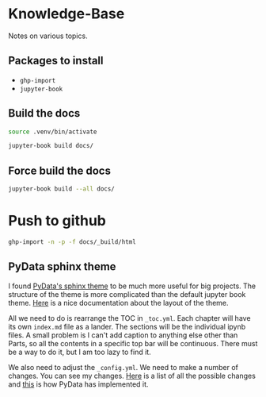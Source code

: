 # Knowledge-Base
Notes on various topics.

## Packages to install

* `ghp-import`
* `jupyter-book`

## Build the docs

```sh
source .venv/bin/activate
```


```sh
jupyter-book build docs/
```

## Force build the docs

```sh
jupyter-book build --all docs/
```
# Push to github

```sh
ghp-import -n -p -f docs/_build/html
```

## PyData sphinx theme
I found [PyData's sphinx theme](https://pydata-sphinx-theme.readthedocs.io/en/stable/index.html) to be much more useful for big projects. The structure of the theme is more complicated than the default jupyter book theme. [Here](https://pydata-sphinx-theme.readthedocs.io/en/stable/index.html) is a nice documentation about the layout of the theme.

All we need to do is rearrange the TOC in `_toc.yml`. Each chapter will have its own `index.md` file  as a lander. The sections will be the individual ipynb files. A small problem is I can't add caption to anything else other than Parts, so all the contents in a specific top bar will be continuous. There must be a way to do it, but I am too lazy to find it.

We also need to adjust the `_config.yml`. We need to make a number of changes. You can see my changes. [Here](https://pydata-sphinx-theme.readthedocs.io/en/latest/user_guide/layout.html#references) is a list of all the possible changes and [this](https://github.com/pydata/pydata-sphinx-theme/blob/main/docs/conf.py) is how PyData has implemented it.